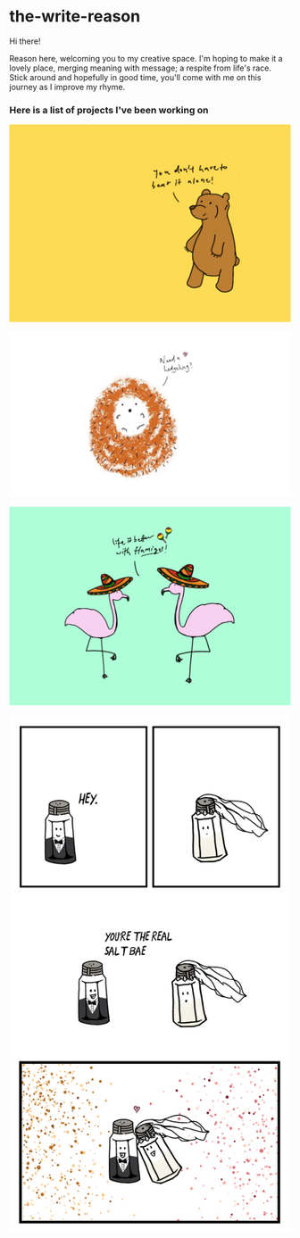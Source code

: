 # the-write-reason

Hi there!

Reason here, welcoming you to my creative space.
I'm hoping to make it a lovely place,
merging meaning with message; 
a respite from life's race.
Stick around and hopefully in good time, 
you'll come with me on this journey as I improve my rhyme.



<h3>Here is a list of projects I've been working on</h3>

![](Bear_Postcard.jpg)

![](Hedgehog_Postcard.jpeg)

![](Flamingo_Postcard.jpg)

![](Bookmark_B.jpg)
